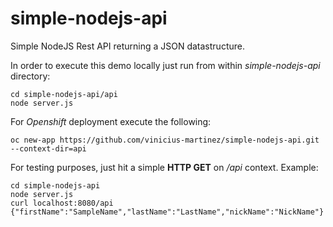 # simple-nodejs-api

Simple NodeJS Rest API returning a JSON datastructure.

In order to execute this demo locally just run from within *simple-nodejs-api* directory:
```
cd simple-nodejs-api/api
node server.js
```

For *Openshift*  deployment execute the following:
```
oc new-app https://github.com/vinicius-martinez/simple-nodejs-api.git --context-dir=api
```

For testing purposes, just hit a simple **HTTP GET** on */api* context. Example:
```
cd simple-nodejs-api
node server.js
curl localhost:8080/api
{"firstName":"SampleName","lastName":"LastName","nickName":"NickName"}
```